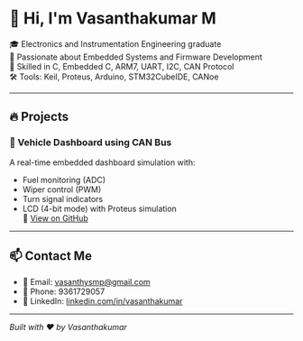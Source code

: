 
# 👋 Hi, I'm Vasanthakumar M

🎓 Electronics and Instrumentation Engineering graduate  
🚀 Passionate about Embedded Systems and Firmware Development  
🔧 Skilled in C, Embedded C, ARM7, UART, I2C, CAN Protocol  
🛠️ Tools: Keil, Proteus, Arduino, STM32CubeIDE, CANoe

---

## 🔥 Projects

### 🚗 Vehicle Dashboard using CAN Bus
A real-time embedded dashboard simulation with:
- Fuel monitoring (ADC)
- Wiper control (PWM)
- Turn signal indicators
- LCD (4-bit mode) with Proteus simulation  
🔗 [View on GitHub](https://github.com/vasanthys/vehicle-dashboard-canbus)

---

## 📫 Contact Me
- 📧 Email: vasanthysmp@gmail.com
- 📱 Phone: 9361729057
- 💼 LinkedIn: [linkedin.com/in/vasanthakumar](https://linkedin.com/in/yourprofile)

---

*Built with ❤️ by Vasanthakumar*
